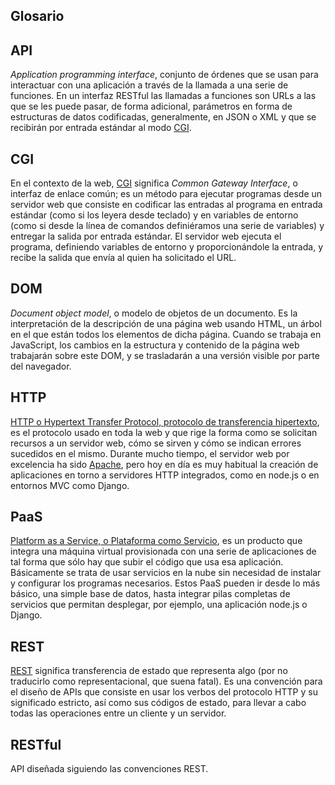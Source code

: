 Glosario
--------

## API 

*Application programming interface*, conjunto de órdenes que se usan
para interactuar con una aplicación a través de la llamada a una serie
de funciones. En un interfaz RESTful las llamadas a
funciones son URLs a las que se les puede pasar, de forma adicional,
parámetros en forma de estructuras de datos codificadas, generalmente,
en JSON o XML y que se recibirán por entrada estándar al modo
[CGI](#CGI).

## CGI 

En el contexto de la web, [CGI](http://www.w3.org/CGI/) significa
*Common Gateway Interface*, o interfaz de enlace común; es un método
para ejecutar programas desde un servidor web que consiste en codificar
las entradas al programa en entrada estándar (como si los leyera desde
teclado) y en variables de entorno (como si desde la línea de comandos
definiéramos una serie de variables) y entregar la salida por entrada
estándar. El servidor web ejecuta el programa, definiendo variables de
entorno y proporcionándole la entrada, y recibe la salida que envía al
quien ha solicitado el URL.

## DOM

*Document object model*, o modelo de objetos de un documento. Es la
interpretación de la descripción de una página web usando HTML, un
árbol en el que están todos los elementos de dicha página. Cuando se
trabaja en JavaScript, los cambios en la estructura y contenido de la
página web trabajarán sobre este DOM, y se trasladarán a una versión
visible por parte del navegador. 

## HTTP 

[HTTP o Hypertext Transfer Protocol, protocolo de transferencia hipertexto](http://es.wikipedia.org/wiki/Http), es el protocolo usado en
toda la web y que rige la forma como se solicitan recursos a un servidor
web, cómo se sirven y cómo se indican errores sucedidos en el mismo.
Durante mucho tiempo, el servidor web por excelencia ha sido
[Apache](http://httpd.apache.org), pero hoy en día es muy habitual la
creación de aplicaciones en torno a servidores HTTP integrados, como en
node.js o en entornos MVC como Django.

## PaaS 

[Platform as a Service, o Plataforma como Servicio](http://es.wikipedia.org/wiki/PaaS#Plataforma_como_servicio),
es un producto que integra una máquina virtual provisionada con una
serie de aplicaciones de tal forma que sólo hay que subir el código que
usa esa aplicación. Básicamente se trata de usar servicios en la nube
sin necesidad de instalar y configurar los programas necesarios. Estos
PaaS pueden ir desde lo más básico, una simple base de datos, hasta
integrar pilas completas de servicios que permitan desplegar, por
ejemplo, una aplicación node.js o Django.

## REST 

[REST](http://es.wikipedia.org/wiki/Representational_State_Transfer)
significa transferencia de estado que representa algo (por no
traducirlo como
representacional, que suena fatal). Es una convención para el diseño de
APIs que consiste en usar los verbos del protocolo HTTP
y su significado estricto, así como sus códigos de estado, para llevar
a cabo todas las operaciones entre un cliente y un servidor. 

## RESTful 

API diseñada siguiendo las convenciones REST.
